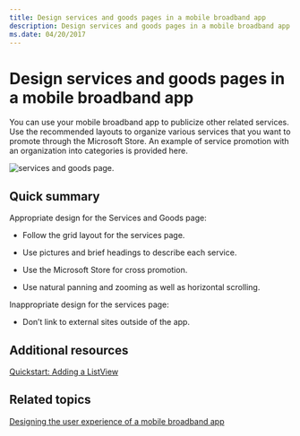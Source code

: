 ```yaml
---
title: Design services and goods pages in a mobile broadband app
description: Design services and goods pages in a mobile broadband app
ms.date: 04/20/2017
---
```


# Design services and goods pages in a mobile broadband app


You can use your mobile broadband app to publicize other related services. Use the recommended layouts to organize various services that you want to promote through the Microsoft Store. An example of service promotion with an organization into categories is provided here.

![services and goods page.](images/mb-fig1-services-and-goods-page.png)

## <span id="Quick_summary"></span><span id="quick_summary"></span><span id="QUICK_SUMMARY"></span>Quick summary


Appropriate design for the Services and Goods page:

-   Follow the grid layout for the services page.

-   Use pictures and brief headings to describe each service.

-   Use the Microsoft Store for cross promotion.

-   Use natural panning and zooming as well as horizontal scrolling.

Inappropriate design for the services page:

-   Don’t link to external sites outside of the app.

## <span id="Additional_resources"></span><span id="additional_resources"></span><span id="ADDITIONAL_RESOURCES"></span>Additional resources


[Quickstart: Adding a ListView](/previous-versions/windows/apps/hh465496(v=win.10))

## <span id="related_topics"></span>Related topics


[Designing the user experience of a mobile broadband app](designing-the-user-experience-of-a-mobile-broadband-app.md)

 

